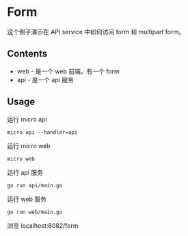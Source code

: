 # Form

这个例子演示在 API service 中如何访问 form 和 multipart form。

## Contents

- web - 是一个 web 前端，有一个 form
- api - 是一个 api 服务

## Usage

运行 micro api

```
micro api --handler=api
```

运行 micro web

```
micro web
```

运行 api 服务

``` 
go run api/main.go
```

运行 web 服务

```
go run web/main.go
```

浏览 localhost:8082/form
